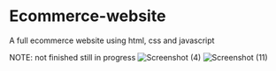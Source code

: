 # Ecommerce-website
A full ecommerce website using html, css and javascript

NOTE: not finished still in progress 
![Screenshot (4)](https://github.com/mei0mi/Ecommerce-website/assets/126321476/10058661-9e19-455d-abe1-54ff73cda6f1)
![Screenshot (11)](https://github.com/mei0mi/Ecommerce-website/assets/126321476/d56a2dec-8414-47f4-a865-4cd6047fd79f)

